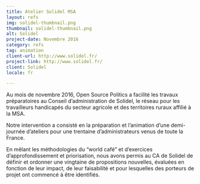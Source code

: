 ```yaml
---
title: Atelier Solidel MSA
layout: refs
img: solidel-thumbnail.png
thumbnail: solidel-thumbnail.png
alt: Solidel
project-date: Novembre 2016
category: refs
tag: animation
client-url: http://www.solidel.fr/
project-link: http://www.solidel.fr/
client: Solidel
locale: fr

---
```


Au mois de novembre 2016, Open Source Politics a facilité les travaux préparatoires au Conseil d’administration de Solidel, le réseau pour les travailleurs handicapés du secteur agricole et des territoires ruraux affilié à la MSA.

Notre intervention a consisté en la préparation et l’animation d’une demi-journée d’ateliers pour une trentaine d’administrateurs venus de toute la France.

En mêlant les méthodologies du “world café” et d’exercices d’approfondissement et priorisation, nous avons permis au CA de Solidel de définir et ordonner une vingtaine de propositions nouvelles, évaluées en fonction de leur impact, de leur faisabilité et pour lesquelles des porteurs de projet ont commencé à être identifiés.
